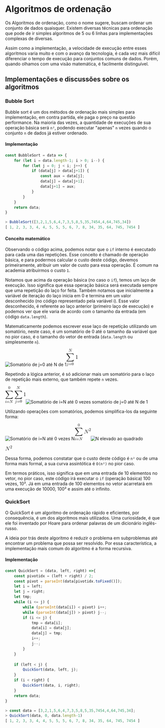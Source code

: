 # Algoritmos de ordenação

Os Algoritmos de ordenação, como o nome sugere, buscam ordenar um conjunto de dados quaisquer. Existem diversas técnicas para ordenação que pode de ir simples algoritmos de 5 ou 6 linhas para implementações complexas de diversas.

Assim como a implementação, a velocidade de execução entre esses algoritmos varia muito e com o avanço da tecnologia, é cada vez mais difícil diferenciar o tempo de execução para conjuntos comuns de dados. Porém, quando olhamos com uma visão matemática, é facilmente distinguível.

## Implementações e discussões sobre os algoritmos

### Bubble Sort

Bubble sort é um dos métodos de ordenação mais simples para implementação, em contra partida, ele paga o preço na questão performance. Na maioria das vezes, a quantidade de execuções de sua operação básica será `n²`, podendo executar "apenas" `n` vezes quando o conjunto `n` de dados já estiver ordenado.

#### Implementação

```Javascript
const BubbleSort = data => {
    for (let i = data.length-1; i > 0; i--) {
        for (let j = 0; j < i; j++) {
            if (data[j] > data[j+1]) {
                const aux = data[j];
                data[j] = data[j+1];
                data[j+1] = aux;
            }
        }
    }
    return data;
}
```

```Javascript
> BubbleSort([3,2,1,5,6,4,7,3,5,8,5,35,7454,4,64,745,34])
[ 1, 2, 3, 3, 4, 4, 5, 5, 5, 6, 7, 8, 34, 35, 64, 745, 7454 ]
```

#### Conceito matemático

Observando o código acima, podemos notar que o `if` interno é executado para cada uma das repetições. Esse conceito é chamado de operação básica, e para podermos calcular o custo deste código, devemos primeiramente, atribuir um valor de custo para essa operação. É comum na academia atribuirmos o custo `1`.

Notamos que acima da operação básica \(no caso o `if`\), temos um laço de execução. Isso significa que essa operação básica será executada sempre que uma repetição do laço for feita. Também notamos que inicialmente a variável de iteração do laço inicia em 0 e termina em um valor desconhecido \(no código representado pela variável i\). Esse valor desconhecido, é referente ao laço anterior \(primeiro laço de execução\) e podemos ver que ele varia de acordo com o tamanho da entrada \(em código `data.length`\).

Matematicamente podemos escrever esse laço de repetição utilizando um somatório, neste caso, é um somatório de 0 até o tamanho da variável que no pior caso, é o tamanho do vetor de entrada \(`data.length` ou simplesmente `n`\).

![Somatório de j=0 até N de 1](./1.gif)![](/bubblesort/1.gif)

Repetindo a lógica anterior, é só adicionar mais um somatório para o laço de repetição mais externo, que também repete `n` vezes.

![](/bubblesort/2.gif)![Somatório de i=N até 0 vezes somatório de j=0 até N de 1](./2.gif)

Utilizando operações com somatórios, podemos simplifica-los da seguinte forma:

![Somatório de i=N até 0 vezes N](./3.gif)![](/bubblesort/3.gif)![N elevado ao quadrado](./4.gif)

![](/bubblesort/4.gif)

Dessa forma, podemos constatar que o custo deste código é `n²` ou de uma forma mais formal, a sua curva assintótica é `O(n²)` no pior caso.

Em termos práticos, isso significa que em uma entrada de 10 elementos no vetor, no pior caso, este código irá executar o `if` \(operação básica\) 100 vezes, 10². Já em uma entrada de 100 elementos no vetor acarretará em uma execução de 10000, 100² e assim até o infinito.

### QuickSort

O QuickSort é um algoritmo de ordenação rápido e eficientes, por consequência, é um dos algoritmos mais utilizados. Uma curiosidade, é que ele foi inventado por Hoare para ordenar palavras de um dicionário inglês-russo.

A ideia por trás deste algoritmo é reduzir o problema em subproblemas até encontrar um problema que possa ser resolvido. Por essa característica, a implementação mais comum do algoritmo é a forma recursiva.

#### Implementação

```Javascript
const QuickSort = (data, left, right) =>{
    const pivotidx = (left + right) / 2; 
    const pivot = parseInt(data[pivotidx.toFixed()]);  
    let i = left;
    let j = right;
    let tmp;
    while (i <= j) {
        while (parseInt(data[i]) < pivot) i++;
        while (parseInt(data[j]) > pivot) j--;
        if (i <= j) {
            tmp = data[i];
            data[i] = data[j];
            data[j] = tmp;
            i++;
            j--;
        }
    }

    if (left < j) { 
        QuickSort(data, left, j); 
    }
    if (i < right) {
        QuickSort(data, i, right); 
    }
    return data;
}
```

```Javascript
> const data = [3,2,1,5,6,4,7,3,5,8,5,35,7454,4,64,745,34];
> QuickSort(data, 0, data.length-1)
[ 1, 2, 3, 3, 4, 4, 5, 5, 5, 6, 7, 8, 34, 35, 64, 745, 7454 ]
```



## 



